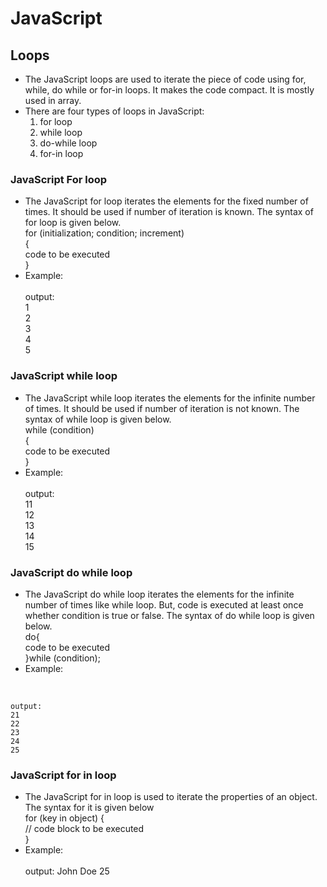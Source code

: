 # JavaScript

## Loops

- The JavaScript loops are used to iterate the piece of code using for, while, do while or for-in 
loops. It makes the code compact. It is mostly used in array.
- There are four types of loops in JavaScript: 
  1. for loop
  2. while loop
  3. do-while loop
  4. for-in loop
### JavaScript For loop
- The JavaScript for loop iterates the elements for the fixed number of times. It should be used 
if number of iteration is known. The syntax of for loop is given below. <br/>
  for (initialization; condition; increment) <br/> 
  {  <br/>
     code to be executed  <br/>
  }  <br/>
- Example:<br/>
  <script>  <br/>
  for (i=1; i<=5; i++)  <br/>
  {  <br/>
  document.write(i + "<br/>")  <br/>
  }  <br/>
  </script>  <br/>
    output: <br/>
    1<br/>
    2<br/>
    3<br/>
    4<br/>
    5<br/>
            
### JavaScript while loop
- The JavaScript while loop iterates the elements for the infinite number of times. It should be used if number of 
iteration is not known. The syntax of while loop is given below. <br/>
  while (condition)  <br/>
  {  <br/>
    code to be executed  <br/>
  }  <br/>
- Example:<br/>
  <script>  <br/>
  var i=11;  <br/>
  while (i<=15)  <br/>
  {  <br/>
  document.write(i + "<br/>");  <br/>
  i++;  <br/>
  }  <br/>
  </script>  <br/>
    output: <br/>
    11<br/>
    12<br/>
    13<br/>
    14<br/>
    15<br/>
    
### JavaScript do while loop
- The JavaScript do while loop iterates the elements for the infinite number of times like while loop. But, code is executed at least once whether condition is true or false. The syntax of do while loop is given below. <br/>
  do{  <br/>
    code to be executed  <br/>
    }while (condition);  <br/>
- Example:<br/>
<script>  <br/>
  var i=21;  <br/>
  do{  <br/>
  document.write(i + "<br/>");  <br/>
  i++;  <br/>
  }while (i<=25);  <br/>
  </script>  <br/>
    output: 
    21  
    22  
    23  
    24  
    25  

### JavaScript for in loop
- The JavaScript for in loop is used to iterate the properties of an object. The syntax for it is given below<br/>
  for (key in object) {<br/>
  // code block to be executed<br/>
  }<br/>
- Example:<br/>
  <script><br/>
  const person = {fname:"John", lname:"Doe", age:25}; <br/>

  let txt = "";<br/>
  for (let x in person) {<br/>
  txt += person[x] + " ";<br/>
  }<br/><br/>
document.getElementById("demo").innerHTML = txt;<br/>
  
  </script><br/>
    output: John Doe 25
   
